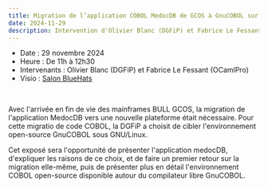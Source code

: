 ```yaml
---
title: Migration de l’application COBOL MedocDB de GCOS à GnuCOBOL sur GNU/Linux
date: 2024-11-29
description: Intervention d'Olivier Blanc (DGFiP) et Fabrice Le Fessant (OCamlPro)
---
```

- Date : 29 novembre 2024
- Heure : De 11h à 12h30
- Intervenants : Olivier Blanc (DGFiP) et Fabrice Le Fessant (OCamlPro)
- Visio : [Salon BlueHats](https://webinaire.numerique.gouv.fr//meeting/signin/362/creator/369/hash/84c9902a44b481830388d5d69c808eb669da0a5b)

<br/>

Avec l'arrivée en fin de vie des mainframes BULL GCOS, la migration de l'application MedocDB vers une nouvelle plateforme était nécessaire. Pour cette migratio de code COBOL, la DGFiP a choisit de cibler l'environnement open-source GnuCOBOL sous GNU/Linux.

Cet exposé sera l'opportunité de présenter l'application medocDB, d'expliquer les raisons de ce choix, et de faire un premier retour sur la migration elle-même, puis de présenter plus en détail l'environnement COBOL open-source disponible autour du compilateur libre GnuCOBOL.
